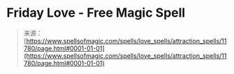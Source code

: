 <!--yml
category: 未分类
date: 2024-06-12 18:49:14
-->

# Friday Love - Free Magic Spell

> 来源：[https://www.spellsofmagic.com/spells/love_spells/attraction_spells/11780/page.html#0001-01-01](https://www.spellsofmagic.com/spells/love_spells/attraction_spells/11780/page.html#0001-01-01)